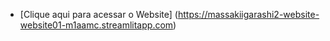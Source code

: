 - [Clique aqui para acessar o Website] (https://massakiigarashi2-website-website01-m1aamc.streamlitapp.com)
